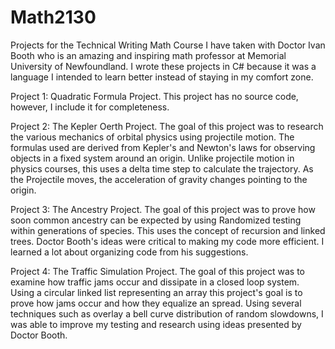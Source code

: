 # Math2130
Projects for the Technical Writing Math Course I have taken with Doctor Ivan Booth who is an amazing and inspiring math professor at Memorial University of Newfoundland.
I wrote these projects in C# because it was a language I intended to learn better instead of staying in my comfort zone. 

Project 1: Quadratic Formula Project. This project has no source code, however, I include it for completeness.

Project 2: The Kepler Oerth Project. The goal of this project was to research the various mechanics of orbital physics using projectile motion.
The formulas used are derived from Kepler's and Newton's laws for observing objects in a fixed system around an origin.
Unlike projectile motion in physics courses, this uses a delta time step to calculate the trajectory. As the Projectile moves, the acceleration of gravity changes pointing to the origin.

Project 3: The Ancestry Project. The goal of this project was to prove how soon common ancestry can be expected by using Randomized testing within generations of species.
This uses the concept of recursion and linked trees. Doctor Booth's ideas were critical to making my code more efficient. I learned a lot about organizing code from his suggestions.

Project 4: The Traffic Simulation Project. The goal of this project was to examine how traffic jams occur and dissipate in a closed loop system. Using a circular linked list representing an array this project's goal is to prove how jams occur and how they equalize an spread.
Using several techniques such as overlay a bell curve distribution of random slowdowns, I was able to improve my testing and research using ideas presented by Doctor Booth.

